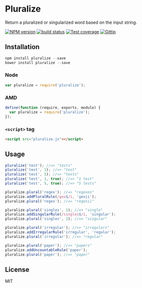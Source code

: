 # Pluralize

Return a pluralized or singularized word based on the input string.

[![NPM version][npm-image]][npm-url]
[![build status][travis-image]][travis-url]
[![Test coverage][coveralls-image]][coveralls-url]
[![Gittip][gittip-image]][gittip-url]

## Installation

```javascript
npm install pluralize --save
bower install pluralize --save
```

### Node

```javascript
var pluralize = require('pluralize');
```

### AMD

```javascript
define(function (require, exports, module) {
  var pluralize = require('pluralize');
});
```

### `<script>` tag

```html
<script src="pluralize.js"></script>
```

## Usage

```javascript
pluralize('test'); //=> "tests"
pluralize('test', 1); //=> "test"
pluralize('test', 5); //=> "tests"
pluralize('test', 1, true); //=> "1 test"
pluralize('test', 5, true); //=> "5 tests"

pluralize.plural('regex'); //=> "regexes"
pluralize.addPluralRule(/gex$/i, 'gexii');
pluralize.plural('regex'); //=> "regexii"

pluralize.plural('singles', 1); //=> "single"
pluralize.addSingularRule(/singles$/i, 'singular');
pluralize.plural('singles', 1); //=> "singular"

pluralize.plural('irregular'); //=> "irregulars"
pluralize.addIrregularRule('irregular', 'regular');
pluralize.plural('irregular'); //=> "regular"

pluralize.plural('paper'); //=> "papers"
pluralize.addUncountableRule('paper');
pluralize.plural('paper'); //=> "paper"
```

## License

MIT

[npm-image]: https://img.shields.io/npm/v/pluralize.svg?style=flat
[npm-url]: https://npmjs.org/package/pluralize
[travis-image]: https://img.shields.io/travis/blakeembrey/pluralize.svg?style=flat
[travis-url]: https://travis-ci.org/blakeembrey/pluralize
[coveralls-image]: https://img.shields.io/coveralls/blakeembrey/pluralize.svg?style=flat
[coveralls-url]: https://coveralls.io/r/blakeembrey/pluralize?branch=master
[gittip-image]: https://img.shields.io/gittip/blakeembrey.svg?style=flat
[gittip-url]: https://www.gittip.com/blakeembrey

